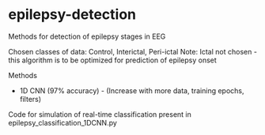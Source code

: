 # epilepsy-detection
Methods for detection of epilepsy stages in EEG

Chosen classes of data: Control, Interictal, Peri-ictal
Note: Ictal not chosen - this algorithm is to be optimized for prediction of epilepsy onset

Methods
- 1D CNN (97% accuracy) - (Increase with more data, training epochs, filters)

Code for simulation of real-time classification present in epilepsy_classification_1DCNN.py
